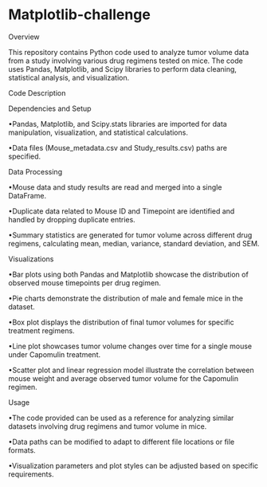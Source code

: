 # Matplotlib-challenge

Overview

This repository contains Python code used to analyze tumor volume data from a study involving various drug regimens tested on mice. The code uses Pandas, Matplotlib, and Scipy libraries to perform data cleaning, statistical analysis, and visualization.


Code Description

Dependencies and Setup

•Pandas, Matplotlib, and Scipy.stats libraries are imported for data manipulation, visualization, and statistical calculations.

•Data files (Mouse_metadata.csv and Study_results.csv) paths are specified.


Data Processing

•Mouse data and study results are read and merged into a single DataFrame.

•Duplicate data related to Mouse ID and Timepoint are identified and handled by dropping duplicate entries.

•Summary statistics are generated for tumor volume across different drug regimens, calculating mean, median, variance, standard deviation, and SEM.


Visualizations

•Bar plots using both Pandas and Matplotlib showcase the distribution of observed mouse timepoints per drug regimen.

•Pie charts demonstrate the distribution of male and female mice in the dataset.

•Box plot displays the distribution of final tumor volumes for specific treatment regimens.

•Line plot showcases tumor volume changes over time for a single mouse under Capomulin treatment.

•Scatter plot and linear regression model illustrate the correlation between mouse weight and average observed tumor volume for the Capomulin regimen.


Usage

•The code provided can be used as a reference for analyzing similar datasets involving drug regimens and tumor volume in mice.

•Data paths can be modified to adapt to different file locations or file formats.

•Visualization parameters and plot styles can be adjusted based on specific requirements.

